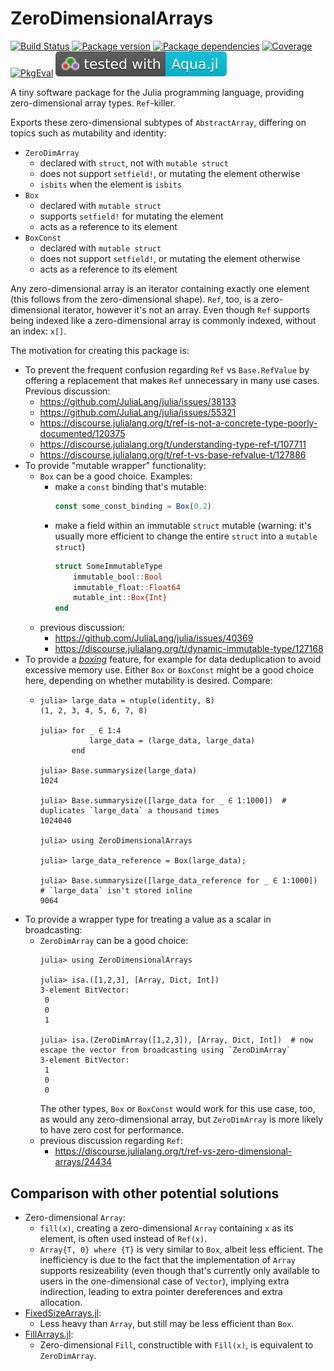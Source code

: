 # ZeroDimensionalArrays

[![Build Status](https://github.com/JuliaArrays/ZeroDimensionalArrays.jl/actions/workflows/CI.yml/badge.svg?branch=main)](https://github.com/JuliaArrays/ZeroDimensionalArrays.jl/actions/workflows/CI.yml?query=branch%3Amain)
[![Package version](https://juliahub.com/docs/General/ZeroDimensionalArrays/stable/version.svg)](https://juliahub.com/ui/Packages/General/ZeroDimensionalArrays)
[![Package dependencies](https://juliahub.com/docs/General/ZeroDimensionalArrays/stable/deps.svg)](https://juliahub.com/ui/Packages/General/ZeroDimensionalArrays?t=2)
[![Coverage](https://codecov.io/gh/JuliaArrays/ZeroDimensionalArrays.jl/branch/main/graph/badge.svg)](https://codecov.io/gh/JuliaArrays/ZeroDimensionalArrays.jl)
[![PkgEval](https://JuliaCI.github.io/NanosoldierReports/pkgeval_badges/Z/ZeroDimensionalArrays.svg)](https://JuliaCI.github.io/NanosoldierReports/pkgeval_badges/Z/ZeroDimensionalArrays.html)
[![Aqua](https://raw.githubusercontent.com/JuliaTesting/Aqua.jl/master/badge.svg)](https://github.com/JuliaTesting/Aqua.jl)

A tiny software package for the Julia programming language, providing zero-dimensional array types. `Ref`-killer.

Exports these zero-dimensional subtypes of `AbstractArray`, differing on topics such as mutability and identity:
* `ZeroDimArray`
    * declared with `struct`, not with `mutable struct`
    * does not support `setfield!`, or mutating the element otherwise
    * `isbits` when the element is `isbits`
* `Box`
    * declared with `mutable struct`
    * supports `setfield!` for mutating the element
    * acts as a reference to its element
* `BoxConst`
    * declared with `mutable struct`
    * does not support `setfield!`, or mutating the element otherwise
    * acts as a reference to its element

Any zero-dimensional array is an iterator containing exactly one element (this follows from the zero-dimensional shape). `Ref`, too, is a zero-dimensional iterator, however it's not an array. Even though `Ref` supports being indexed like a zero-dimensional array is commonly indexed, without an index: `x[]`.

The motivation for creating this package is:
* To prevent the frequent confusion regarding `Ref` vs `Base.RefValue` by offering a replacement that makes `Ref` unnecessary in many use cases. Previous discussion:
    * https://github.com/JuliaLang/julia/issues/38133
    * https://github.com/JuliaLang/julia/issues/55321
    * https://discourse.julialang.org/t/ref-is-not-a-concrete-type-poorly-documented/120375
    * https://discourse.julialang.org/t/understanding-type-ref-t/107711
    * https://discourse.julialang.org/t/ref-t-vs-base-refvalue-t/127886
* To provide "mutable wrapper" functionality:
    * `Box` can be a good choice. Examples:
        * make a `const` binding that's mutable:
          ```julia
          const some_const_binding = Box(0.2)
          ```
        * make a field within an immutable `struct` mutable (warning: it's usually more efficient to change the entire `struct` into a `mutable struct`)
          ```julia
          struct SomeImmutableType
              immutable_bool::Bool
              immutable_float::Float64
              mutable_int::Box{Int}
          end
          ```
    * previous discussion:
        * https://github.com/JuliaLang/julia/issues/40369
        * https://discourse.julialang.org/t/dynamic-immutable-type/127168
* To provide a [*boxing*](https://en.wikipedia.org/wiki/Boxing_(computer_programming)) feature, for example for data deduplication to avoid excessive memory use. Either `Box` or `BoxConst` might be a good choice here, depending on whether mutability is desired. Compare:
    * ```julia-repl
      julia> large_data = ntuple(identity, 8)
      (1, 2, 3, 4, 5, 6, 7, 8)

      julia> for _ ∈ 1:4
                 large_data = (large_data, large_data)
             end

      julia> Base.summarysize(large_data)
      1024

      julia> Base.summarysize([large_data for _ ∈ 1:1000])  # duplicates `large_data` a thousand times
      1024040

      julia> using ZeroDimensionalArrays

      julia> large_data_reference = Box(large_data);

      julia> Base.summarysize([large_data_reference for _ ∈ 1:1000])  # `large_data` isn't stored inline
      9064
      ```
* To provide a wrapper type for treating a value as a scalar in broadcasting:
    * `ZeroDimArray` can be a good choice:
      ```julia-repl
      julia> using ZeroDimensionalArrays

      julia> isa.([1,2,3], [Array, Dict, Int])
      3-element BitVector:
       0
       0
       1

      julia> isa.(ZeroDimArray([1,2,3]), [Array, Dict, Int])  # now escape the vector from broadcasting using `ZeroDimArray`
      3-element BitVector:
       1
       0
       0
      ```
      The other types, `Box` or `BoxConst` would work for this use case, too, as would any zero-dimensional array, but `ZeroDimArray` is more likely to have zero cost for performance.
    * previous discussion regarding `Ref`:
        * https://discourse.julialang.org/t/ref-vs-zero-dimensional-arrays/24434

## Comparison with other potential solutions

* Zero-dimensional `Array`:
    * `fill(x)`, creating a zero-dimensional `Array` containing `x` as its element, is often used instead of `Ref(x)`.
    * `Array{T, 0} where {T}` is very similar to `Box`, albeit less efficient. The inefficiency is due to the fact that the implementation of `Array` supports resizeability (even though that's currently only available to users in the one-dimensional case of `Vector`), implying extra indirection, leading to extra pointer dereferences and extra allocation.
* [FixedSizeArrays.jl](https://github.com/JuliaArrays/FixedSizeArrays.jl):
    * Less heavy than `Array`, but still may be less efficient than `Box`.
* [FillArrays.jl](https://github.com/JuliaArrays/FillArrays.jl):
    * Zero-dimensional `Fill`, constructible with `Fill(x)`, is equivalent to `ZeroDimArray`.
